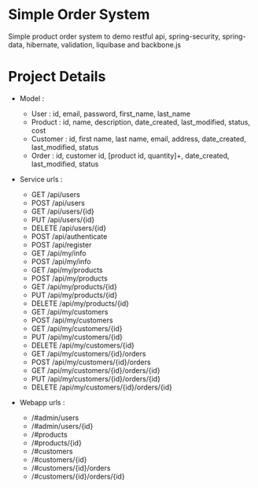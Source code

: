 Simple Order System
===================
Simple product order system to demo restful api, spring-security, spring-data, hibernate, validation, liquibase and backbone.js

Project Details
===============
- Model :
    * User     : id, email, password, first_name, last_name
    * Product  : id, name, description, date_created, last_modified, status, cost
    * Customer : id, first name, last name, email, address, date_created, last_modified, status
    * Order    : id, customer id, [product id, quantity]+, date_created, last_modified, status

- Service urls :
    * GET    /api/users
    * POST   /api/users
    * GET    /api/users/{id}
    * PUT    /api/users/{id}
    * DELETE /api/users/{id}
    * POST   /api/authenticate
    * POST   /api/register
    * GET    /api/my/info
    * POST   /api/my/info
    * GET    /api/my/products
    * POST   /api/my/products
    * GET    /api/my/products/{id}
    * PUT    /api/my/products/{id}
    * DELETE /api/my/products/{id}
    * GET    /api/my/customers
    * POST   /api/my/customers
    * GET    /api/my/customers/{id}
    * PUT    /api/my/customers/{id}
    * DELETE /api/my/customers/{id}
    * GET    /api/my/customers/{id}/orders
    * POST   /api/my/customers/{id}/orders
    * GET    /api/my/customers/{id}/orders/{id}
    * PUT    /api/my/customers/{id}/orders/{id}
    * DELETE /api/my/customers/{id}/orders/{id}

- Webapp urls :
    * /#admin/users
    * /#admin/users/{id}
    * /#products
    * /#products/{id}
    * /#customers
    * /#customers/{id}
    * /#customers/{id}/orders
    * /#customers/{id}/orders/{id}
